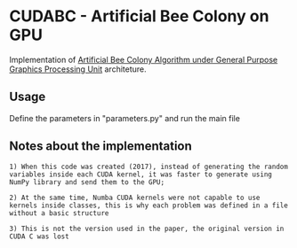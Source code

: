 # CUDABC - Artificial Bee Colony on GPU

Implementation of [Artificial Bee Colony Algorithm under General Purpose Graphics Processing Unit](http://www.sbpo2017.iltc.br/pdf/169439.pdf) architeture.

## Usage

Define the parameters in "parameters.py" and run the main file

## Notes about the implementation

    1) When this code was created (2017), instead of generating the random variables inside each CUDA kernel, it was faster to generate using NumPy library and send them to the GPU;

    2) At the same time, Numba CUDA kernels were not capable to use kernels inside classes, this is why each problem was defined in a file without a basic structure

    3) This is not the version used in the paper, the original version in CUDA C was lost 
